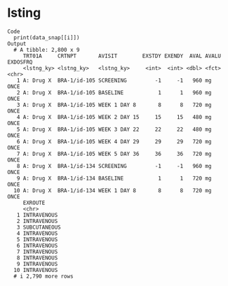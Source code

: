 # lsting

    Code
      print(data_snap[[i]])
    Output
      # A tibble: 2,800 x 9
         TRT01A     CRTNPT       AVISIT        EXSTDY EXENDY  AVAL AVALU EXDOSFRQ
         <lstng_ky> <lstng_ky>   <lstng_ky>     <int>  <int> <dbl> <fct> <chr>   
       1 A: Drug X  BRA-1/id-105 SCREENING         -1     -1   960 mg    ONCE    
       2 A: Drug X  BRA-1/id-105 BASELINE           1      1   960 mg    ONCE    
       3 A: Drug X  BRA-1/id-105 WEEK 1 DAY 8       8      8   720 mg    ONCE    
       4 A: Drug X  BRA-1/id-105 WEEK 2 DAY 15     15     15   480 mg    ONCE    
       5 A: Drug X  BRA-1/id-105 WEEK 3 DAY 22     22     22   480 mg    ONCE    
       6 A: Drug X  BRA-1/id-105 WEEK 4 DAY 29     29     29   720 mg    ONCE    
       7 A: Drug X  BRA-1/id-105 WEEK 5 DAY 36     36     36   720 mg    ONCE    
       8 A: Drug X  BRA-1/id-134 SCREENING         -1     -1   960 mg    ONCE    
       9 A: Drug X  BRA-1/id-134 BASELINE           1      1   720 mg    ONCE    
      10 A: Drug X  BRA-1/id-134 WEEK 1 DAY 8       8      8   720 mg    ONCE    
         EXROUTE     
         <chr>       
       1 INTRAVENOUS 
       2 INTRAVENOUS 
       3 SUBCUTANEOUS
       4 INTRAVENOUS 
       5 INTRAVENOUS 
       6 INTRAVENOUS 
       7 INTRAVENOUS 
       8 INTRAVENOUS 
       9 INTRAVENOUS 
      10 INTRAVENOUS 
      # i 2,790 more rows

